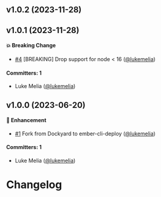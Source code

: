 

## v1.0.2 (2023-11-28)

## v1.0.1 (2023-11-28)

#### :boom: Breaking Change
* [#4](https://github.com/ember-cli-deploy/ember-cli-deploy-smart-compress/pull/4) [BREAKING] Drop support for node < 16 ([@lukemelia](https://github.com/lukemelia))

#### Committers: 1
- Luke Melia ([@lukemelia](https://github.com/lukemelia))

## v1.0.0 (2023-06-20)

#### :rocket: Enhancement
* [#1](https://github.com/ember-cli-deploy/ember-cli-deploy-smart-compress/pull/1) Fork from Dockyard to ember-cli-deploy ([@lukemelia](https://github.com/lukemelia))

#### Committers: 1
- Luke Melia ([@lukemelia](https://github.com/lukemelia))

# Changelog
